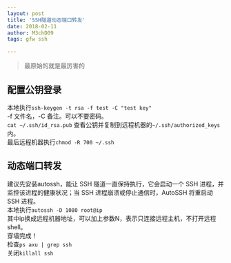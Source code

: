 ```yaml
---
layout: post
title: 'SSH隧道动态端口转发'
date: 2018-02-11
author: M3chD09
tags: gfw ssh

---
```


>最原始的就是最厉害的

## 配置公钥登录

本地执行`ssh-keygen -t rsa -f test -C "test key"`  
-f 文件名，-C 备注。可以不要密码。  
`cat ~/.ssh/id_rsa.pub` 查看公钥并复制到远程机器的`~/.ssh/authorized_keys`内。  
最后远程机器执行`chmod -R 700 ~/.ssh`

## 动态端口转发

建议先安装autossh，能让 SSH 隧道一直保持执行，它会启动一个 SSH 进程，并监控该进程的健康状况；当 SSH 进程崩溃或停止通信时，AutoSSH 将重启动 SSH 进程。  
本地执行`autossh -D 1080 root@ip`  
其中ip换成远程机器地址，可以加上参数N，表示只连接远程主机，不打开远程shell。  
穿墙完成！  
检查`ps axu | grep ssh`  
关闭`killall ssh`
